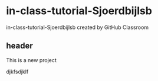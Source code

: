 # in-class-tutorial-Sjoerdbijlsb
in-class-tutorial-Sjoerdbijlsb created by GitHub Classroom

## header
This is a new project

djkfsdjklf